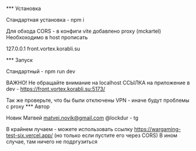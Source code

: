 *** Установка

Стандартная установка - npm i

Для обхода CORS - в конфиги vite добавлено proxy (mckartel)
Необхоходимо в host прописать

127.0.0.1 front.vortex.korabli.su

*** Запуск 

Стандартный - npm run dev

ВАЖНО!
Не обращайте внимание на localhost
ССЫЛКА на приложение в dev - https://front.vortex.korabli.su:5173/

Так же проверьте, что бы были отключены VPN - иначе будут проблемы с proxy
*** Автор 

Новик Матвей
matvej.novik@gmail.com
@lockdur - tg

В крайнем лучаем - можете использовать ссылку https://wargaming-test-six.vercel.app/ (но только если пустите его через CORS)
В ином случае, там ничего не подргузиться